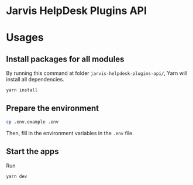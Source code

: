 # Jarvis HelpDesk Plugins API

# Usages

## Install packages for all modules
By running this command at folder `jarvis-helpdesk-plugins-api/`, Yarn will install all dependencies.

```bash
yarn install
```

## Prepare the environment
```bash
cp .env.example .env
```
Then, fill in the environment variables in the `.env` file.

## Start the apps
Run
```bash
yarn dev
```